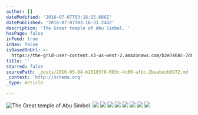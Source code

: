 ```yaml
---
author: []
dateModified: '2016-07-07T03:16:15.686Z'
datePublished: '2016-07-07T03:16:31.244Z'
description: 'The Great temple of Abu Simbel. '
hasPage: false
inFeed: true
inNav: false
isBasedOnUrl: >-
  https://the-grid-user-content.s3-us-west-2.amazonaws.com/b2e7468c-7d8c-4166-a70c-2162a756b920.jpg
title: ''
starred: false
sourcePath: _posts/2016-05-04-b26103f8-693c-4c69-afbc-2baabecb0972.md
_context: 'http://schema.org'
_type: Article

---
```

![The Great temple of Abu Simbel. ](https://the-grid-user-content.s3-us-west-2.amazonaws.com/b2e7468c-7d8c-4166-a70c-2162a756b920.jpg)
![](https://imgflo.herokuapp.com/graph/vahj1ThiexotieMo/113ec0eacba1ab8ecd29ce9bce7336d4/croprotate.jpg?cropheight=877&cropwidth=1184&degrees=0&input=https://s3-us-west-2.amazonaws.com/the-grid-img/p/9a017347eeecb966af9526284c673ceaf0708062.jpg&x=0&y=0)
![](https://the-grid-user-content.s3-us-west-2.amazonaws.com/6325f459-2c39-4814-b970-21633028c671.jpg)
![](https://the-grid-user-content.s3-us-west-2.amazonaws.com/294560e2-f557-406d-829c-1bd840cb2774.jpg)
![](https://the-grid-user-content.s3-us-west-2.amazonaws.com/d0dbd4d7-22dc-4343-bb0c-fc60a75ca01d.jpg)
![](https://the-grid-user-content.s3-us-west-2.amazonaws.com/4af1d37b-e31c-4e80-bae7-78e209b69e37.jpg)
![](https://the-grid-user-content.s3-us-west-2.amazonaws.com/eb05a744-33b8-4be6-98b4-9ec9005217f5.jpg)
![](https://the-grid-user-content.s3-us-west-2.amazonaws.com/384a76bf-0526-4b4f-8317-4dcfec461d12.jpg)
![](https://the-grid-user-content.s3-us-west-2.amazonaws.com/6ac6a995-6be8-4705-ab1f-73daf8c814a5.jpg)
